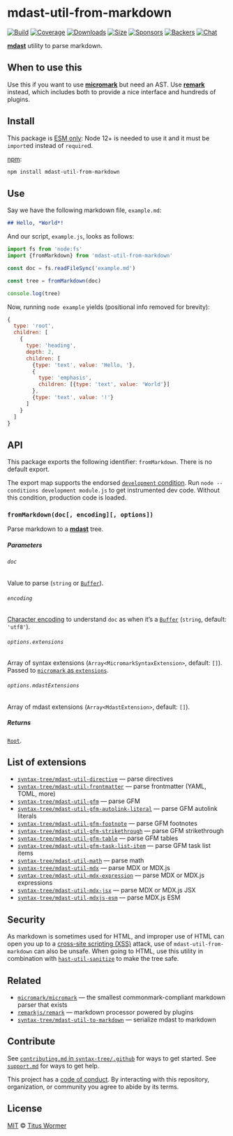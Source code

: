 # mdast-util-from-markdown

[![Build][build-badge]][build]
[![Coverage][coverage-badge]][coverage]
[![Downloads][downloads-badge]][downloads]
[![Size][size-badge]][size]
[![Sponsors][sponsors-badge]][collective]
[![Backers][backers-badge]][collective]
[![Chat][chat-badge]][chat]

**[mdast][]** utility to parse markdown.

## When to use this

Use this if you want to use **[micromark][]** but need an AST.
Use **[remark][]** instead, which includes both to provide a nice interface and
hundreds of plugins.

## Install

This package is [ESM only](https://gist.github.com/sindresorhus/a39789f98801d908bbc7ff3ecc99d99c):
Node 12+ is needed to use it and it must be `import`ed instead of `require`d.

[npm][]:

```sh
npm install mdast-util-from-markdown
```

## Use

Say we have the following markdown file, `example.md`:

```markdown
## Hello, *World*!
```

And our script, `example.js`, looks as follows:

```js
import fs from 'node:fs'
import {fromMarkdown} from 'mdast-util-from-markdown'

const doc = fs.readFileSync('example.md')

const tree = fromMarkdown(doc)

console.log(tree)
```

Now, running `node example` yields (positional info removed for brevity):

```js
{
  type: 'root',
  children: [
    {
      type: 'heading',
      depth: 2,
      children: [
        {type: 'text', value: 'Hello, '},
        {
          type: 'emphasis',
          children: [{type: 'text', value: 'World'}]
        },
        {type: 'text', value: '!'}
      ]
    }
  ]
}
```

## API

This package exports the following identifier: `fromMarkdown`.
There is no default export.

The export map supports the endorsed
[`development` condition](https://nodejs.org/api/packages.html#packages_resolving_user_conditions).
Run `node --conditions development module.js` to get instrumented dev code.
Without this condition, production code is loaded.

### `fromMarkdown(doc[, encoding][, options])`

Parse markdown to a **[mdast][]** tree.

##### Parameters

###### `doc`

Value to parse (`string` or [`Buffer`][buffer]).

###### `encoding`

[Character encoding][encoding] to understand `doc` as when it’s a
[`Buffer`][buffer] (`string`, default: `'utf8'`).

###### `options.extensions`

Array of syntax extensions (`Array<MicromarkSyntaxExtension>`, default: `[]`).
Passed to [`micromark` as `extensions`][micromark-extensions].

###### `options.mdastExtensions`

Array of mdast extensions (`Array<MdastExtension>`, default: `[]`).

##### Returns

[`Root`][root].

## List of extensions

*   [`syntax-tree/mdast-util-directive`](https://github.com/syntax-tree/mdast-util-directive)
    — parse directives
*   [`syntax-tree/mdast-util-frontmatter`](https://github.com/syntax-tree/mdast-util-frontmatter)
    — parse frontmatter (YAML, TOML, more)
*   [`syntax-tree/mdast-util-gfm`](https://github.com/syntax-tree/mdast-util-gfm)
    — parse GFM
*   [`syntax-tree/mdast-util-gfm-autolink-literal`](https://github.com/syntax-tree/mdast-util-gfm-autolink-literal)
    — parse GFM autolink literals
*   [`syntax-tree/mdast-util-gfm-footnote`](https://github.com/syntax-tree/mdast-util-gfm-footnote)
    — parse GFM footnotes
*   [`syntax-tree/mdast-util-gfm-strikethrough`](https://github.com/syntax-tree/mdast-util-gfm-strikethrough)
    — parse GFM strikethrough
*   [`syntax-tree/mdast-util-gfm-table`](https://github.com/syntax-tree/mdast-util-gfm-table)
    — parse GFM tables
*   [`syntax-tree/mdast-util-gfm-task-list-item`](https://github.com/syntax-tree/mdast-util-gfm-task-list-item)
    — parse GFM task list items
*   [`syntax-tree/mdast-util-math`](https://github.com/syntax-tree/mdast-util-math)
    — parse math
*   [`syntax-tree/mdast-util-mdx`](https://github.com/syntax-tree/mdast-util-mdx)
    — parse MDX or MDX.js
*   [`syntax-tree/mdast-util-mdx-expression`](https://github.com/syntax-tree/mdast-util-mdx-expression)
    — parse MDX or MDX.js expressions
*   [`syntax-tree/mdast-util-mdx-jsx`](https://github.com/syntax-tree/mdast-util-mdx-jsx)
    — parse MDX or MDX.js JSX
*   [`syntax-tree/mdast-util-mdxjs-esm`](https://github.com/syntax-tree/mdast-util-mdxjs-esm)
    — parse MDX.js ESM

## Security

As markdown is sometimes used for HTML, and improper use of HTML can open you up
to a [cross-site scripting (XSS)][xss] attack, use of `mdast-util-from-markdown`
can also be unsafe.
When going to HTML, use this utility in combination with
[`hast-util-sanitize`][sanitize] to make the tree safe.

## Related

*   [`micromark/micromark`](https://github.com/micromark/micromark)
    — the smallest commonmark-compliant markdown parser that exists
*   [`remarkjs/remark`](https://github.com/remarkjs/remark)
    — markdown processor powered by plugins
*   [`syntax-tree/mdast-util-to-markdown`](https://github.com/syntax-tree/mdast-util-to-markdown)
    — serialize mdast to markdown

## Contribute

See [`contributing.md` in `syntax-tree/.github`][contributing] for ways to get
started.
See [`support.md`][support] for ways to get help.

This project has a [code of conduct][coc].
By interacting with this repository, organization, or community you agree to
abide by its terms.

## License

[MIT][license] © [Titus Wormer][author]

<!-- Definitions -->

[build-badge]: https://github.com/syntax-tree/mdast-util-from-markdown/workflows/main/badge.svg

[build]: https://github.com/syntax-tree/mdast-util-from-markdown/actions

[coverage-badge]: https://img.shields.io/codecov/c/github/syntax-tree/mdast-util-from-markdown.svg

[coverage]: https://codecov.io/github/syntax-tree/mdast-util-from-markdown

[downloads-badge]: https://img.shields.io/npm/dm/mdast-util-from-markdown.svg

[downloads]: https://www.npmjs.com/package/mdast-util-from-markdown

[size-badge]: https://img.shields.io/bundlephobia/minzip/mdast-util-from-markdown.svg

[size]: https://bundlephobia.com/result?p=mdast-util-from-markdown

[sponsors-badge]: https://opencollective.com/unified/sponsors/badge.svg

[backers-badge]: https://opencollective.com/unified/backers/badge.svg

[collective]: https://opencollective.com/unified

[chat-badge]: https://img.shields.io/badge/chat-discussions-success.svg

[chat]: https://github.com/syntax-tree/unist/discussions

[npm]: https://docs.npmjs.com/cli/install

[license]: license

[author]: https://wooorm.com

[contributing]: https://github.com/syntax-tree/.github/blob/HEAD/contributing.md

[support]: https://github.com/syntax-tree/.github/blob/HEAD/support.md

[coc]: https://github.com/syntax-tree/.github/blob/HEAD/code-of-conduct.md

[mdast]: https://github.com/syntax-tree/mdast

[root]: https://github.com/syntax-tree/mdast#root

[encoding]: https://nodejs.org/api/buffer.html#buffer_buffers_and_character_encodings

[buffer]: https://nodejs.org/api/buffer.html

[xss]: https://en.wikipedia.org/wiki/Cross-site_scripting

[sanitize]: https://github.com/syntax-tree/hast-util-sanitize

[micromark]: https://github.com/micromark/micromark

[micromark-extensions]: https://github.com/micromark/micromark#optionsextensions

[remark]: https://github.com/remarkjs/remark
